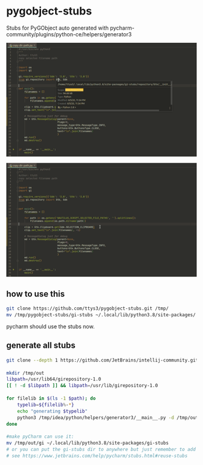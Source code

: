# pygobject-stubs
Stubs for PyGObject auto generated with pycharm-community/plugins/python-ce/helpers/generator3

![demo1](/img/Peek-2020-06-06-00-33.gif?raw=true)

![demo2](/img/Peek-2020-06-06-00-34.gif?raw=true)

## how to use this

```bash
git clone https://github.com/ttys3/pygobject-stubs.git /tmp/
mv /tmp/pygobject-stubs/gi-stubs ~/.local/lib/python3.8/site-packages/
```

pycharm should use the stubs now.

## generate all stubs

```bash
git clone --depth 1 https://github.com/JetBrains/intellij-community.git /tmp/idea

mkdir /tmp/out
libpath=/usr/lib64/girepository-1.0
[[ ! -d $libpath ]] && libpath=/usr/lib/girepository-1.0

for filelib in $(ls -1 $path); do
    typelib=${filelib%-*}
    echo "generating $typelib"
    python3 /tmp/idea/python/helpers/generator3/__main__.py -d /tmp/out -p "gi.repository.$typelib" "$libpath/$filelib"
done

#make pyCharm can use it:
mv /tmp/out/gi ~/.local/lib/python3.8/site-packages/gi-stubs
# or you can put the gi-stubs dir to anywhere but just remember to add to your project
# see https://www.jetbrains.com/help/pycharm/stubs.html#reuse-stubs
```
